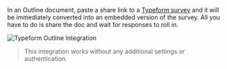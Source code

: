 In an Outline document, paste a share link to a [Typeform survey](https://typeform.com) and it will be immediately converted into an embedded version of the survey. All you have to do is share the doc and wait for responses to roll in.

![Typeform Outline Integration](/images/screenshots/typeform.png)

> This integration works without any additional settings or authentication.
